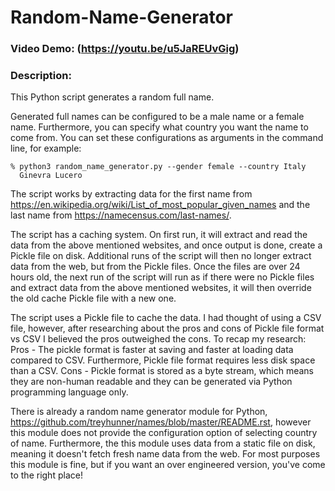 # Random-Name-Generator

### Video Demo:  (https://youtu.be/u5JaREUvGig)

### Description:
This Python script generates a random full name. 
  
Generated full names can be configured to be a male name or a female name. Furthermore, you can specify what country you want the name to come from. You can set these configurations as arguments in the command line, for example:

```
% python3 random_name_generator.py --gender female --country Italy
  Ginevra Lucero
```

The script works by extracting data for the first name from https://en.wikipedia.org/wiki/List_of_most_popular_given_names and the last name from https://namecensus.com/last-names/.

The script has a caching system. On first run, it will extract and read the data from the above mentioned websites, and once output is done, create a Pickle file on disk. Additional runs of the script will then no longer extract data from the web, but from the Pickle files. Once the files are over 24 hours old, the next run of the script will run as if there were no Pickle files and extract data from the above mentioned websites, it will then override the old cache Pickle file with a new one.

The script uses a Pickle file to cache the data. I had thought of using a CSV file, however, after researching about the pros and cons of Pickle file format vs CSV I believed the pros outweighed the cons. To recap my research: 
Pros - The pickle format is faster at saving and faster at loading data compared to CSV. Furthermore, Pickle file format requires less disk space than a CSV.
Cons - Pickle format is stored as a byte stream, which means they are non-human readable and they can be generated via Python programming language only.

There is already a random name generator module for Python, https://github.com/treyhunner/names/blob/master/README.rst, however this module does not provide the configuration option of selecting country of name. Furthermore, the this module uses data from a static file on disk, meaning it doesn't fetch fresh name data from the web. For most purposes this module is fine, but if you want an over engineered version, you've come to the right place!
